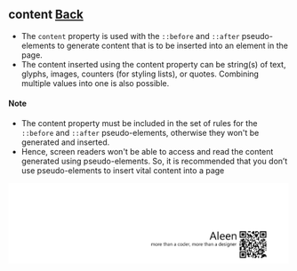 ## content [**Back**](./../pseudoClass.md)

- The `content` property is used with the `::before` and `::after` pseudo-elements to generate content that is to be inserted into an element in the page.
- The content inserted using the content property can be string(s) of text, glyphs, images, counters (for styling lists), or quotes. Combining multiple values into one is also possible.

#### Note

- The content property must be included in the set of rules for the `::before` and `::after` pseudo-elements, otherwise they won't be generated and inserted. 
- Hence, screen readers won't be able to access and read the content generated using pseudo-elements. So, it is recommended that you don’t use pseudo-elements to insert vital content into a page

<a href="http://aleen42.github.io/" target="_blank" ><img src="./../../../pic/tail.gif"></a>